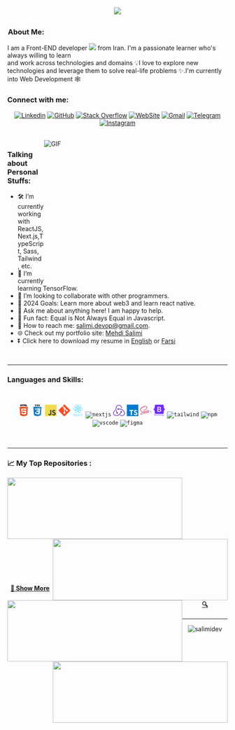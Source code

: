 <h1 align="center">
    <img src="https://readme-typing-svg.herokuapp.com/?lines=Hi,+There!+%F0%9F%91%8B;This+is+Mehdi+Salimi;Thanks+for+visiting+my+Github!&center=true&font=Vazirmatn&weight=800&duration=3000&pause=1000&height=100&width=500&color=FDC435&size=30%22">
</h1>

###  About Me:

I am a Front-END developer <img src="https://media.giphy.com/media/WUlplcMpOCEmTGBtBW/giphy.gif" width="30"> from Iran.
I'm a passionate learner who's always willing to learn <br/> and work across technologies and domains 💡I love to explore new technologies and leverage them to solve real-life problems ✨.I'm currently into Web Development 🕸️


### Connect with me:

<div align="center">
    
[![Linkedin](https://img.shields.io/badge/LinkedIn-0A66C2?logo=Linkedin&logoColor=white&style=for-the-badge)](https://www.linkedin.com/in/mehdi-salimi-2050)
[![GitHub](https://img.shields.io/badge/GitHub-181717?logo=GitHub&logoColor=white&style=for-the-badge)](https://github.com/SalimiDev/SalimiDev)
[![Stack Overflow](https://img.shields.io/badge/Stack&nbsp;Overflow-F58025?logo=StackOverflow&logoColor=white&style=for-the-badge)](https://stackoverflow.com/users/17413634/mehdi-salimi)
[![WebSite](https://img.shields.io/badge/WebSite-21759B?logo=WordPress&logoColor=white&style=for-the-badge)](https://mehdisalimi.com)
[![Gmail](https://img.shields.io/badge/Gmail-EA4335?logo=Gmail&logoColor=white&style=for-the-badge)](mailto:salimidevop@gmail.com)
[![Telegram](https://img.shields.io/badge/Telegram-229ED9?logo=Telegram&logoColor=white&style=for-the-badge)](https://t.me/salimidevop)
[![Instagram](https://img.shields.io/badge/Instagram-E4405F?logo=Instagram&logoColor=white&style=for-the-badge)](https://www.instagram.com/mehdi_salimi92)
    
</div>

<br/>


 <img align="right" alt="GIF" src="https://github.com/abhisheknaiidu/abhisheknaiidu/blob/master/code.gif?raw=true" width="420" height="320"/>


### Talking about Personal Stuffs:
    
-   🛠  I’m currently working with ReactJS, Next.js,TypeScript, Sass, Tailwind , etc.
-   🚀 I’m currently learning TensorFlow.
-   👯 I’m looking to collaborate with other programmers.
-   🥅 2024 Goals: Learn more about web3 and learn react native.
-   💬 Ask me about anything here! I am happy to help.
-   👾 Fun fact: Equal is Not Always Equal in Javascript.
-   📧 How to reach me: salimi.devop@gmail.com.
-   🌐 Check out my portfolio site: [Mehdi Salimi](https://mehdisalimi.com)
-   ⏬ Click here to download my resume in [English](https://github.com/SalimiDev/SalimiDev/blob/def6d7d2bb7d02e62bd376ad94c192447f3593ea/resume/Mehdi_Salimi-Frontend_Resume-Tir-402_eng.pdf?raw=true) or [Farsi](https://github.com/SalimiDev/SalimiDev/blob/613ebf73e09c2826dc52309e8b6053fe23432427/resume/Mehdi_Salimi-Frontend_Resume-Tir-402_fa.pdf?raw=true)

<br />

---

### Languages and Skills:
&ensp;

<div align="center">
 <code><img height="27" src="https://raw.githubusercontent.com/github/explore/80688e429a7d4ef2fca1e82350fe8e3517d3494d/topics/html/html.png" alt="html"></code>
 <code><img height="27" src="https://raw.githubusercontent.com/github/explore/80688e429a7d4ef2fca1e82350fe8e3517d3494d/topics/css/css.png" alt="css"></code>
 <code><img height="27" src="https://raw.githubusercontent.com/devicons/devicon/master/icons/javascript/javascript-original.svg" alt="javascript"></code>
 <code><img height="27" src="https://raw.githubusercontent.com/devicons/devicon/master/icons/git/git-original.svg" alt="git"></code>
 <code><img height="27" src="https://raw.githubusercontent.com/devicons/devicon/master/icons/react/react-original-wordmark.svg" alt="react"></code>
 <code><img height="27" src="https://cdn.worldvectorlogo.com/logos/nextjs-2.svg" alt="nextjs"></code>
 <code><img height="27" src="https://raw.githubusercontent.com/devicons/devicon/master/icons/redux/redux-original.svg" alt="redux"></code>
 <code><img height="27" src="https://raw.githubusercontent.com/devicons/devicon/master/icons/typescript/typescript-original.svg" alt="typescript"></code>
 <code><img height="27" src="https://raw.githubusercontent.com/devicons/devicon/master/icons/sass/sass-original.svg" alt="sass"></code>
 <code><img height="27" src="https://raw.githubusercontent.com/devicons/devicon/master/icons/bootstrap/bootstrap-plain-wordmark.svg" alt="bootstrap"></code>
 <code><img height="27" src="https://www.vectorlogo.zone/logos/tailwindcss/tailwindcss-icon.svg" alt="tailwind"></code>
 <code><img height="27" src="https://github.com/zumrudu-anka/zumrudu-anka/raw/master/images/npm.svg" alt="npm"></code>
 <code><img height="27" src="https://github.com/zumrudu-anka/zumrudu-anka/raw/master/images/vscode.png" alt="vscode"></code>
 <code><img height="27" src="https://www.vectorlogo.zone/logos/figma/figma-icon.svg" alt="figma"></code>
</div>

<br />
<br />

---

### 📈 My Top Repositories :

<div width="100%" align="center">
    <a align="left" href="https://github.com/SalimiDev/Hotel-ReactJsApp" title="Hillter Hotel">
  <img align="left" width="400" height="140" src="https://github-readme-stats.vercel.app/api/pin/?username=salimidev&repo=Hotel-ReactJsApp&bg_color=000&title_color=FDC435&border_color=FDC435&icon_color=FDC435&text_color=ffffff">
  </a>
    <a align="right" href="https://github.com/peymanath/adminpanel](https://github.com/SalimiDev/Portfolio-Project" title="Portfolio App">
   <img align="right" width="400" height="140" src="https://github-readme-stats.vercel.app/api/pin/?username=salimidev&repo=Portfolio-Project&bg_color=000&title_color=FDC435&border_color=FDC435&icon_color=FDC435&text_color=fff">
  </a>
</div>

<br/><br/><br/><br/><br/><br/>

<div width="100%" align="center">
  <a align="left" href="https://github.com/SalimiDev/Fitness-App" title="Fitness App">
   <img align="left" width="400" height="140" src="https://github-readme-stats.vercel.app/api/pin/?username=salimidev&repo=Fitness-App&bg_color=000&title_color=FDC435&border_color=FDC435&icon_color=FDC435&text_color=ffffff">
  </a>
  <a align="right" href="https://github.com/SalimiDev/TESLA-CLONE" title="TESLA Clone App">
   <img align="right" width="400" height="140" src="https://github-readme-stats.vercel.app/api/pin/?username=salimidev&repo=TESLA-CLONE&bg_color=000&title_color=FDC435&border_color=FDC435&icon_color=FDC435&text_color=ffffff">
  </a>
</div>

<br><br><br><br><br><br>
<h4 align="center">
  <a href="https://github.com/SalimiDev?tab=repositories" title="Show Repositories">🔎 Show More 🔍</a>
</h4>

---

<div width="100%" align="center">
    <img src="https://github-readme-stats.vercel.app/api/top-langs?username=salimidev&show_icons=true&locale=en&layout=compact" alt="salimidev" />
</div>




